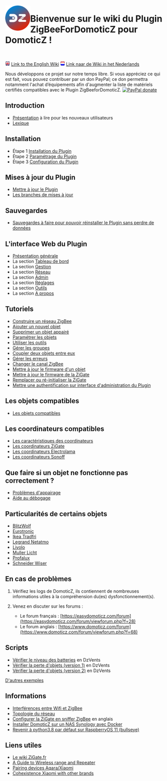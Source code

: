 <a href="Home.md"><img align="left" width="80" height="80" src="../Images/logo_Z4D.png" alt="Logo"></a>

# Bienvenue sur le wiki du Plugin ZigBeeForDomoticZ pour DomoticZ !

</br>

<a href=../en-eng/Home.md><img src="../Images/flag_uk.png" width="15" height="15"></a> [Link to the English Wiki](../en-eng/Home.md) <a href=../nl-dut/Home.md><img src="../Images/flag_netherlands.png" width="15" height="15"></a> [Link naar de Wiki in het Nederlands](../nl-dut/Home.md)

Nous développons ce projet sur notre temps libre. Si vous appréciez ce qui est fait, vous pouvez contribuer par un don PayPal; ce don permettra notamment l'achat d’équipements afin d'augmenter la liste de matériels certifiés compatibles avec le Plugin ZigBeeforDomoticZ. [![PayPal donate](https://camo.githubusercontent.com/d5d24e33e2f4b6fe53987419a21b203c03789a8f/68747470733a2f2f696d672e736869656c64732e696f2f62616467652f446f6e6174652d50617950616c2d677265656e2e737667)](https://paypal.me/pipiche)


## Introduction

* [Présentation](Info_Accueil.md) à lire pour les nouveaux utilisateurs
* [Lexique](Info_Accueil.md#lexique)


## Installation

* Étape 1 [Installation du Plugin](Plugin_Installation.md)
* Étape 2 [Paramétrage du Plugin](Plugin_Parametrage.md)
* Étape 3 [Configuration du Plugin](Plugin_Configuration.md)


## Mises à jour du Plugin

* [Mettre à jour le Plugin](Plugin_Mise-a-jour.md#mettre-à-jour-le-plugin)
* [Les branches de mises à jour](Plugin_Mise-a-jour.md#les-branches-de-mise-à-jour)


## Sauvegardes

* [Sauvegardes à faire pour pouvoir réinstaller le Plugin sans perdre de données](Plugin_Sauvegardes.md)


## L'interface Web du Plugin

* [Présentation générale](WebUI_Presentation-generale.md)
* La section [Tableau de bord](WebUI_Tableau-de-bord.md)
* La section [Gestion](WebUI_Gestion.md)
* La section [Réseau](WebUI_Reseau.md)
* La section [Admin](WebUI_Admin.md)
* La section [Réglages](WebUI_Reglages.md)
* La section [Outils](WebUI_Outils.md)
* La section [A propos](WebUI_A-propos.md)

## Tutoriels

* [Construire un réseau ZigBee](Tuto_Construire-un-reseau-ZigBee.md)
* [Ajouter un nouvel objet](Tuto_Appairage-objet.md)
* [Supprimer un objet appairé](Tuto_Supprimer-un-objet.md)
* [Paramétrer les objets](Tuto_Parametrer-les-objets.md)
* [Utiliser les outils](Tuto_Utiliser-les-outils.md)
* [Gérer les groupes](Tuto_Gerer-les-groupes.md)
* [Coupler deux objets entre eux](Tuto_Coupler-deux-objets.md)
* [Gérer les erreurs](Tuto_Gerer-erreurs-plugin.md)
* [Changer le canal ZigBee](Tuto_Changer-le-canal-ZigBee.md)
* [Mettre à jour le firmware d'un objet](Tuto_Maj-firmware-objet.md)
* [Mettre à jour le firmware de la ZiGate](Tuto_Maj-firmware-zigate.md)
* [Remplacer ou ré-initialiser la ZiGate](Tuto_Remplacer-zigate.md)
* [Mettre une authentification sur interface d'administration du Plugin](Tuto_Mettre-une-authentification-sur-interface-web.md)


## Les objets compatibles

* [Les objets compatibles](Info_Accueil.md#presentation)


## Les coordinateurs compatibles

* [Les caractéristiques des coordinateurs](Les-coordinateurs_Caracteristiques.md)
* [Les coordinateurs ZiGate](Les-coordinateurs_ZiGate.md)
* [Les coordinateurs Electrolama](Les-coordinateurs_Electrolama.md)
* [Les coordinateurs Sonoff](Les-coordinateurs_Sonoff.md)


## Que faire si un objet ne fonctionne pas correctement ?

* [Problèmes d'appairage](Probleme_Appairage.md)
* [Aide au débogage](Probleme_Aide-Debogage.md)


## Particularités de certains objets

* [BlitzWolf](Les-objets_Blitzwolf.md)
* [Eurotronic](Les-objets_Eurotronic.md)
* [Ikea Tradfri](Les-objets_Ikea.md)
* [Legrand Netatmo](Les-objets_Legrand.md)
* [Livolo](Les-objets_Livolo.md)
* [Muller Licht](Les-objets_Muller-Licht.md)
* [Profalux](Les-objets_Profalux.md)
* [Schneider Wiser](Les-objets_Schneider.md)


## En cas de problèmes

1. Vérifiez les logs de DomoticZ, ils contiennent de nombreuses informations utiles à la compréhension du(es) dysfonctionnement(s).
2. Venez en discuter sur les forums :

   * Le forum français : [https://easydomoticz.com/forum](https://easydomoticz.com/forum/viewforum.php?f=28)
   * Le forum anglais : [https://www.domoticz.com/forum](https://www.domoticz.com/forum/viewforum.php?f=68)

## Scripts

* [Vérifier le niveau des batteries](../Contrib/CheckBatteryLevel.dzVents) en DzVents
* [Vérifier la perte d'objets (version 1)](../Contrib/CheckLastSeen.dzVents) en DzVents
* [Vérifier la perte d'objets (version 2)](../Contrib/CheckDeadDevices.lua) en DzVents

[D'autres exemples](../Contrib/)

## Informations

* [Interférences entre Wifi et ZigBee](Info_ZigBee-et-Wifi.md)
* [Topologie du réseau](Info_Topologie-reseau.md)
* [Configurer la ZiGate en sniffer ZigBee](../en-eng/Zigate-Sniffer.md)  en anglais
* [Installer DomoticZ sur un NAS Synology avec Docker](Info_Installer-Domoticz-NAS-Synology-Docker.md)
* [Revenir à python3.8 par défaut sur RaspberryOS 11 (bullseye)](Info_Mettre-python3.8-sur-RaspberryOS-Bullseye.md)

## Liens utiles

* [Le wiki ZiGate.fr](https://zigate.fr/documentation)
* [A Guide to Wireless range and Repeater](https://support.smartthings.com/hc/en-us/articles/209963206-A-guide-to-wireless-range-and-repeaters)
* [Pairing devices Aqara/Xiaomi](https://community.hubitat.com/t/xiaomi-aqara-devices-pairing-keeping-them-connected/623)
* [Cohexistence Xiaomi with other brands](https://community.hubitat.com/t/xiaomi-aqara-devices-pairing-keeping-them-connected/623)
